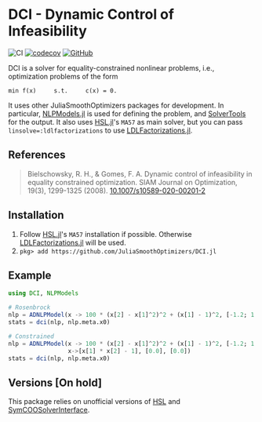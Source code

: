 # DCI - Dynamic Control of Infeasibility

![CI](https://github.com/JuliaSmoothOptimizers/DCI.jl/workflows/CI/badge.svg?branch=master)
[![codecov](https://codecov.io/gh/JuliaSmoothOptimizers/DCI.jl/branch/master/graph/badge.svg)](https://codecov.io/gh/JuliaSmoothOptimizers/DCI.jl)
[![GitHub](https://img.shields.io/github/release/JuliaSmoothOptimizers/DCI.svg?style=flat-square)](https://github.com/JuliaSmoothOptimizers/DCI/releases)

DCI is a solver for equality-constrained nonlinear problems, i.e.,
optimization problems of the form

    min f(x)     s.t.     c(x) = 0.

It uses other JuliaSmoothOptimizers packages for development.
In particular, [NLPModels.jl](https://github.com/JuliaSmoothOptimizers/NLPModels.jl) is used for defining the problem, and [SolverTools](https://github.com/JuliaSmoothOptimizers/SolverTools.jl) for the output.
It also uses [HSL.jl](https://github.com/JuliaSmoothOptimizers/HSL.jl)'s `MA57` as main solver, but you can pass `linsolve=:ldlfactorizations` to use [LDLFactorizations.jl](https://github.com/JuliaSmoothOptimizers/LDLFactorizations.jl).

## References

> Bielschowsky, R. H., & Gomes, F. A.
> Dynamic control of infeasibility in equality constrained optimization.
> SIAM Journal on Optimization, 19(3), 1299-1325 (2008).
> [10.1007/s10589-020-00201-2](https://doi.org/10.1007/s10589-020-00201-2)

## Installation

1. Follow [HSL.jl](https://github.com/JuliaSmoothOptimizers/HSL.jl)'s `MA57` installation if possible. Otherwise [LDLFactorizations.jl](https://github.com/JuliaSmoothOptimizers/LDLFactorizations.jl) will be used.
2. `pkg> add https://github.com/JuliaSmoothOptimizers/DCI.jl`

## Example

```julia
using DCI, NLPModels

# Rosenbrock
nlp = ADNLPModel(x -> 100 * (x[2] - x[1]^2)^2 + (x[1] - 1)^2, [-1.2; 1.0])
stats = dci(nlp, nlp.meta.x0)

# Constrained
nlp = ADNLPModel(x -> 100 * (x[2] - x[1]^2)^2 + (x[1] - 1)^2, [-1.2; 1.0],
                 x->[x[1] * x[2] - 1], [0.0], [0.0])
stats = dci(nlp, nlp.meta.x0)
```

## Versions [On hold]

This package relies on unofficial versions of [HSL](https://github.com/tmigot/HSL.jl#tmigot-patch-1) and [SymCOOSolverInterface](https://github.com/tmigot/SymCOOSolverInterface.jl#ldl070).